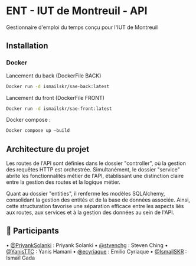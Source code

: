 # ENT - IUT de Montreuil - API
Gestionnaire d'emploi du temps conçu pour l'IUT de Montreuil

## Installation

### Docker

Lancement du back (DockerFile BACK)
```bash
Docker run -d ismailskr/sae-back:latest
```
Lancement du front (DockerFile FRONT)
```bash
Docker run -d ismailskr/sae-front:latest
```

Docker compose : 
```bash
Docker compose up –build
```


## Architecture du projet

Les routes de l'API sont définies dans le dossier "controller", où la gestion des requêtes HTTP est orchestrée. Simultanément, le dossier "service" abrite les fonctionnalités métier de l'API, établissant une distinction claire entre la gestion des routes et la logique métier.

Quant au dossier "entities", il renferme les modèles SQLAlchemy, consolidant la gestion des entités et de la base de données associée. Ainsi, cette structuration favorise une séparation efficace entre les aspects liés aux routes, aux services et à la gestion des données au sein de l'API.

## 👷  Participants
• [@PriyankSolanki](https://github.com/PriyankSolanki) : Priyank Solanki
• [@stvenchg](https://github.com/stvenchg) : Steven Ching
• [@YanisTTC](https://github.com/YanisTTC) : Yanis Hamani
• [@ecyriaque](https://github.com/ecyriaque) : Emilio Cyriaque
• [@IsmailSKR](https://github.com/IsmailSKR) : Ismaïl Gada
